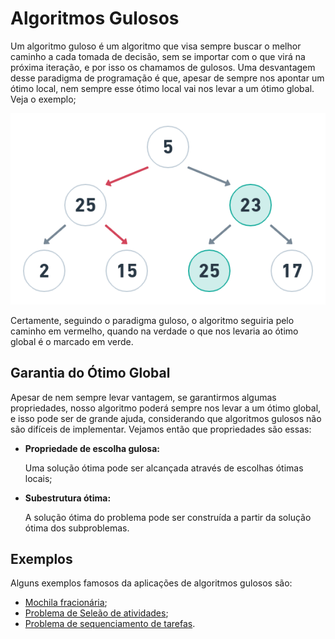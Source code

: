 # Algoritmos Gulosos 

Um algoritmo guloso é um algoritmo que visa sempre buscar o melhor caminho a cada tomada de decisão, sem se importar com o que virá na próxima iteração, e por isso os chamamos de gulosos. Uma desvantagem desse paradigma de programação é que, apesar de sempre nos apontar um ótimo local, nem sempre esse ótimo local vai nos levar a um ótimo global. Veja o exemplo;

![exemplo1](https://github.com/LucasSargeir/Algoritmos-Gulosos/blob/master/images/exemplo1.png)

Certamente, seguindo o paradigma guloso, o algoritmo seguiria pelo caminho em vermelho, quando na verdade o que nos levaria ao ótimo global é o marcado em verde.



## Garantia do Ótimo Global

Apesar de nem sempre levar vantagem, se garantirmos algumas propriedades, nosso algoritmo poderá sempre nos levar a um ótimo global, e isso pode ser de grande ajuda, considerando que algoritmos gulosos não são difíceis de implementar. Vejamos então que propriedades são essas:

- **Propriedade de escolha gulosa:** 

  Uma solução ótima pode ser alcançada através de escolhas ótimas locais; 

- **Subestrutura ótima:**

  A solução ótima do problema pode ser construída a partir da solução ótima dos subproblemas. 

  

## Exemplos

Alguns exemplos famosos da aplicações de algoritmos gulosos são: 

- [Mochila fracionária](https://github.com/LucasSargeir/Algoritmos-Gulosos/tree/master/Mochila%20Fracion%C3%A1ria); 
- [Problema de Seleão de atividades](https://github.com/LucasSargeir/Algoritmos-Gulosos/tree/master/Sele%C3%A7%C3%A3o%20de%20Atividades); 
- [Problema de sequenciamento de tarefas](https://github.com/LucasSargeir/Algoritmos-Gulosos/tree/master/Sequenciamento%20de%20Tarefas). 

